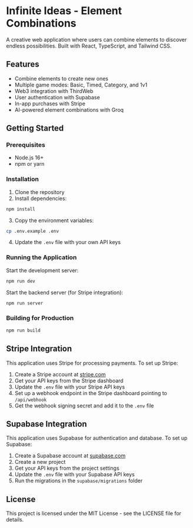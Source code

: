 # Infinite Ideas - Element Combinations

A creative web application where users can combine elements to discover endless possibilities. Built with React, TypeScript, and Tailwind CSS.

## Features

- Combine elements to create new ones
- Multiple game modes: Basic, Timed, Category, and 1v1
- Web3 integration with ThirdWeb
- User authentication with Supabase
- In-app purchases with Stripe
- AI-powered element combinations with Groq

## Getting Started

### Prerequisites

- Node.js 16+
- npm or yarn

### Installation

1. Clone the repository
2. Install dependencies:

```bash
npm install
```

3. Copy the environment variables:

```bash
cp .env.example .env
```

4. Update the `.env` file with your own API keys

### Running the Application

Start the development server:

```bash
npm run dev
```

Start the backend server (for Stripe integration):

```bash
npm run server
```

### Building for Production

```bash
npm run build
```

## Stripe Integration

This application uses Stripe for processing payments. To set up Stripe:

1. Create a Stripe account at [stripe.com](https://stripe.com)
2. Get your API keys from the Stripe dashboard
3. Update the `.env` file with your Stripe API keys
4. Set up a webhook endpoint in the Stripe dashboard pointing to `/api/webhook`
5. Get the webhook signing secret and add it to the `.env` file

## Supabase Integration

This application uses Supabase for authentication and database. To set up Supabase:

1. Create a Supabase account at [supabase.com](https://supabase.com)
2. Create a new project
3. Get your API keys from the project settings
4. Update the `.env` file with your Supabase API keys
5. Run the migrations in the `supabase/migrations` folder

## License

This project is licensed under the MIT License - see the LICENSE file for details.